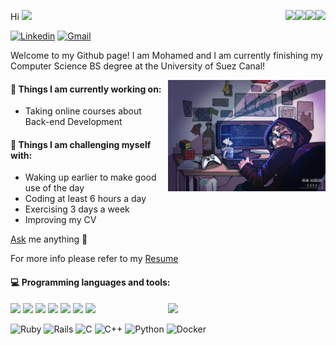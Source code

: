 <p align="left"> Hi <img src="https://raw.githubusercontent.com/iampavangandhi/iampavangandhi/master/gifs/Hi.gif" width="30px"> 
<a href="https://aktive.kerolloz.dev#gh-light-mode-only">
  <img align="right" src="https://rb.gy/4tuwq7"/>
</a>
<a href="https://kounter.kerolloz.dev#gh-light-mode-only">
  <img align="right" src="https://rb.gy/cuu795" />
</a>

<a href="https://aktive.kerolloz.dev#gh-dark-mode-only">
  <img align="right" src="https://rb.gy/qao0sc"/>
</a>
<a href="https://kounter.kerolloz.dev#gh-dark-mode-only">
  <img align="right" src="https://rb.gy/w3eh7v" />
</a>

</p>

<!-- <h1 align="left">Hi there 👋
<a href="https://aktive.kerolloz.dev#gh-dark-mode-only">
  <img align="right" src="https://t.ly/Fi7hB"/>
</a>
<a href="https://kounter.kerolloz.dev#gh-dark-mode-only">
  <img align="right" src="https://t.ly/4v7yI" />
</a>

<a href="https://aktive.kerolloz.dev#gh-light-mode-only">
  <img align="right" src="https://t.ly/pZy1j"/>
</a>
<a href="https://kounter.kerolloz.dev#gh-light-mode-only">
  <img align="right" src="https://t.ly/QnGhe" />
</a>

</h1> -->

[![Linkedin](https://img.shields.io/badge/-LinkedIn-blue?style=flat&logo=Linkedin&logoColor=white)](https://www.linkedin.com/in/mohamed-el-raghy/)
[![Gmail](https://img.shields.io/badge/-Gmail-c14438?style=flat&logo=Gmail&logoColor=white)](mailto:elraghy8@gmail.com)

Welcome to my Github page! I am Mohamed and I am currently finishing my Computer Science BS degree at the University of Suez Canal!

<img align="right" alt="img" src="https://github.com/mohamedelraghy/mohamedelraghy/blob/master/cover_image.jpg" width="50%" height="auto" />

#### 🌱 Things I am currently working on:

- Taking online courses about Back-end Development

#### :muscle: Things I am challenging myself with:

- Waking up earlier to make good use of the day
- Coding at least 6 hours a day
- Exercising 3 days a week
- Improving my CV

[Ask](https://github.com/mohamedelraghy/mohamedelraghy/discussions/new?category=q-a) me anything 💭

For more info please refer to my [Resume](https://drive.google.com/file/d/18hnPM4xIm5pXwPvRUgvZrSVydlwkcYBq/view?usp=share_link)

#### :computer: Programming languages and tools:

<p>
	<img width="50%" align="right" src="https://github-readme-stats.vercel.app/api?username=mohamedelraghy&show_icons=true&hide_border=true" />

<img src="https://img.shields.io/badge/-JavaScript-eed718?style=flat&logo=javascript&logoColor=ffffff">
<img src="https://img.shields.io/badge/-MongoDB-4DB33D?style=flat&logo=mongodb&logoColor=FFFFFF">
<img src="https://img.shields.io/badge/-GraphQL-e535ab?style=flat&logo=graphql&logoColor=FFFFFF">
<img src="https://img.shields.io/badge/-MySQL-F29111?style=flat&logo=mysql&logoColor=FFFFFF">
<img src="https://img.shields.io/badge/-Express.js-787878?style=flat">
<img src="https://img.shields.io/badge/-Node.js-3C873A?style=flat&logo=Node.js&logoColor=white">
<img src="https://img.shields.io/badge/problem-solving-green">

<br>

![Ruby](https://img.shields.io/badge/ruby-%23CC342D.svg?style=for-the-badge&logo=ruby&logoColor=white)
![Rails](https://img.shields.io/badge/rails-%23CC0000.svg?style=for-the-badge&logo=ruby-on-rails&logoColor=white)
![C](https://img.shields.io/badge/c-%2300599C.svg?style=for-the-badge&logo=c&logoColor=white)
![C++](https://img.shields.io/badge/c++-%2300599C.svg?style=for-the-badge&logo=c%2B%2B&logoColor=white)
![Python](https://img.shields.io/badge/python-3670A0?style=for-the-badge&logo=python&logoColor=ffdd54)
![Docker](https://img.shields.io/badge/docker-%230db7ed.svg?style=for-the-badge&logo=docker&logoColor=white)
